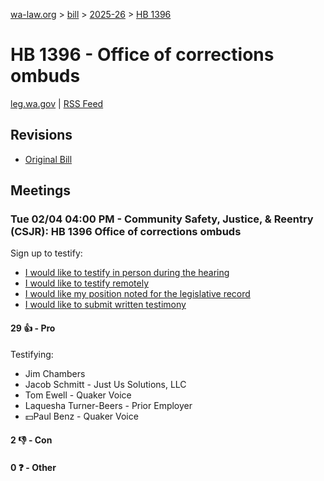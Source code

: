 [wa-law.org](/) > [bill](/bill/) > [2025-26](/bill/2025-26/) > [HB 1396](/bill/2025-26/hb/1396/)

# HB 1396 - Office of corrections ombuds
[leg.wa.gov](https://app.leg.wa.gov/billsummary?BillNumber=1396&Year=2025&Initiative=false) | [RSS Feed](./rss.xml)

## Revisions
* [Original Bill](1/)

## Meetings
### Tue 02/04 04:00 PM - Community Safety, Justice, & Reentry (CSJR): HB 1396 Office of corrections ombuds
Sign up to testify:
* [I would like to testify in person during the hearing](https://app.leg.wa.gov/csi/Testifier/Add?chamber=House&mId=32680&aId=162676&caId=25379&tId=1)
* [I would like to testify remotely](https://app.leg.wa.gov/csi/Testifier/Add?chamber=House&mId=32680&aId=162676&caId=25379&tId=2)
* [I would like my position noted for the legislative record](https://app.leg.wa.gov/csi/Testifier/Add?chamber=House&mId=32680&aId=162676&caId=25379&tId=3)
* [I would like to submit written testimony](https://app.leg.wa.gov/csi/Testifier/Add?chamber=House&mId=32680&aId=162676&caId=25379&tId=4)

#### 29 👍 - Pro
Testifying:
* Jim Chambers
* Jacob Schmitt - Just Us Solutions, LLC
* Tom Ewell - Quaker Voice
* Laquesha Turner-Beers - Prior Employer
* 💵Paul Benz - Quaker Voice

#### 2 👎 - Con

#### 0 ❓ - Other
